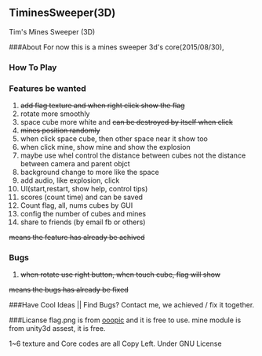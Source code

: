 ## TiminesSweeper(3D)
Tim's Mines Sweeper (3D)

###About
For now this is a mines sweeper 3d's core(2015/08/30), 

### How To Play

### Features be wanted
1. ~~add flag texture and when right click show the flag~~
1. rotate more smoothly
2. space cube more white and ~~can be destroyed by itself when click~~
2. ~~mines position randomly~~
2. when click space cube, then other space near it show too
4. when click mine, show mine and show the explosion
5. maybe use whel control the distance between cubes not the distance between camera and parent objct
6. background change to more like the space
7. add audio, like explosion, click
8. UI(start,restart, show help, control tips)
9. scores (count time) and can be saved
10. Count flag, all, nums cubes by GUI
10. config the number of cubes and mines
11. share to friends (by email fb or others)

~~means the feature has already be achived~~


### Bugs
1. ~~when rotate use right button, when touch cube, flag will show~~

~~means the bugs has already be fixed~~

###Have Cool Ideas || Find Bugs?
Contact me, we achieved / fix it together.

###Licanse
flag.png is from [ooopic](http://www.ooopic.com/) and it is free to use.
mine module is from unity3d assest, it is free.

1~6 texture and Core codes are all Copy Left.
Under GNU License